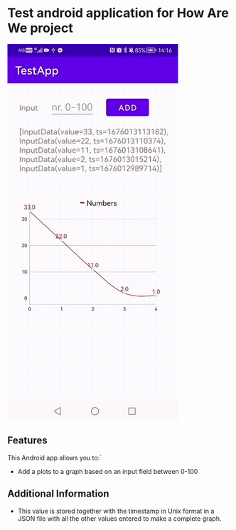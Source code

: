 # Test android application for How Are We project

![Alt Text](/readme/android-graph-test-app.gif)

## Features
This Android app allows you to:`
- Add a plots to a graph based on an input field between 0-100

## Additional Information
- This value is stored together with the timestamp in Unix format in a JSON file with all the other values entered to make a complete graph.


